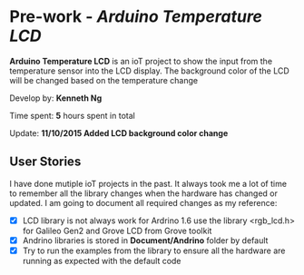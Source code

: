 # Pre-work - *Arduino Temperature  LCD*

**Arduino Temperature LCD** is an ioT project to show the input from the temperature sensor into the LCD display.  The background color of the LCD will be changed based on the temperature change 

Develop by: **Kenneth Ng**

Time spent: **5** hours spent in total

Update:  **11/10/2015 Added LCD background color change**

## User Stories

I have done mutiple ioT projects in the past.  It always took me a lot of time to remember all the library changes when the hardware has changed or updated.  I am going to document all required changes as my reference:

* [X] LCD library is not always work for Ardrino 1.6 use the library \<rgb_lcd.h\> for Galileo Gen2 and Grove LCD from Grove toolkit
* [X] Andrino libraries is stored in **Document/Andrino** folder by default
* [X] Try to run the examples from the library to ensure all the hardware are running as expected with the default code
